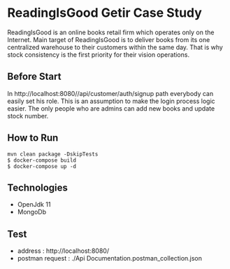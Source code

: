 # ReadingIsGood Getir Case Study
ReadingIsGood is an online books retail firm which operates only on the Internet. Main target of ReadingIsGood is to deliver books from its one centralized warehouse to their customers within the same day. That is why stock consistency is the first priority for their vision operations.

## Before Start
In http://localhost:8080//api/customer/auth/signup path everybody can easily set his role. This is an assumption to make the login process logic easier. The only people who are admins can add new books and update stock number.

## How to Run

```
mvn clean package -DskipTests
$ docker-compose build
$ docker-compose up -d
```

## Technologies
- OpenJdk 11
- MongoDb

## Test
- address : http://localhost:8080/
- postman request : ./Api Documentation.postman_collection.json
